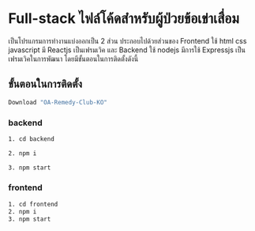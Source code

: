 # Full-stack ไฟล์โค้ดสำหรับผู้ป่วยข้อเข่าเสื่อม 

เป็นโปรแกรมการทำงานแบ่งออกเป็น 2 ส่วน ประกอบไปด้วยส่วนของ Frontend ใช้ html css javascript มี Reactjs เป็นเฟรมเวิค และ Backend ใช้ nodejs มีการใช้ Expressjs เป็นเฟรมเวิคในการพัฒนา
โดยมีขั้นตอนในการติดตั้งดังนี้ 

## ขั้นตอนในการติดตั้ง

``` bash
Download "OA-Remedy-Club-KO"
```

### backend

``` bash
1. cd backend 
```

``` bash
2. npm i
```

``` bash
3. npm start
```


### frontend 

``` bash
1. cd frontend 
2. npm i
3. npm start
```
